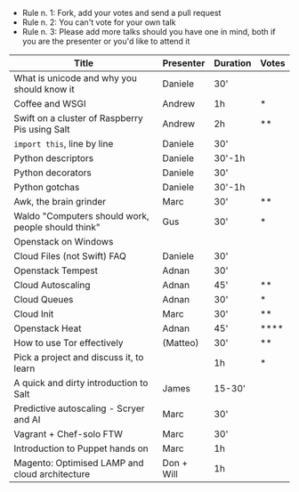   - Rule n. 1: Fork, add your votes and send a pull request
  - Rule n. 2: You can't vote for your own talk
  - Rule n. 3: Please add more talks should you have one in mind, both if you are the presenter or you'd like to attend it


| Title                                             | Presenter | Duration  | Votes |
| ------------------------------------------------- | --------- | --------- | ----- |
| What is unicode and why you should know it        | Daniele   | 30'       |       |
| Coffee and WSGI                                   | Andrew    | 1h        |*      |
| Swift on a cluster of Raspberry Pis using Salt    | Andrew    | 2h        |**     |
| `import this`, line by line                       | Daniele   | 30'       |       |
| Python descriptors                                | Daniele   | 30'-1h    |       |
| Python decorators                                 | Daniele   | 30'       |       |
| Python gotchas                                    | Daniele   | 30'-1h    |       |
| Awk, the brain grinder                            | Marc      | 30'       |**     |
| Waldo "Computers should work, people should think"| Gus       | 30'       |*      |
| Openstack on Windows                              |           |           |       |
| Cloud Files (not Swift) FAQ                       | Daniele   | 30'       |       |
| Openstack Tempest                                 | Adnan     | 30'       |       |
| Cloud Autoscaling                                 | Adnan     | 45'       |**     |
| Cloud Queues                                      | Adnan     | 30'       |*      |
| Cloud Init                                        | Marc      | 30'       |**     |
| Openstack Heat                                    | Adnan     | 45'       |****   |
| How to use Tor effectively                        | (Matteo)  | 30'       |**     |
| Pick a project and discuss it, to learn           |           | 1h        |*      |
| A quick and dirty introduction to Salt            | James     | 15-30'    |       |
| Predictive autoscaling - Scryer and AI            | Marc      | 30'       |       |
| Vagrant + Chef-solo FTW                           | Marc      | 30'       |       |
| Introduction to Puppet hands on                   | Marc      | 1h        |       |
| Magento: Optimised LAMP and cloud architecture    | Don + Will| 1h        |       |
